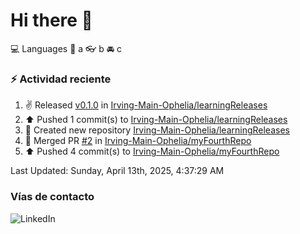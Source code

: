# Hi there 👋

:computer: Languages
:pencil: a
:eyeglasses: b
:oncoming_automobile: c

### :zap: Actividad reciente
<!--RECENT_ACTIVITY:start-->
1. ✌️ Released [v0.1.0](https://github.com/Irving-Main-Ophelia/learningReleases/releases/tag/v0.1.0) in [Irving-Main-Ophelia/learningReleases](https://github.com/Irving-Main-Ophelia/learningReleases)<br>
2. ⬆️ Pushed 1 commit(s) to [Irving-Main-Ophelia/learningReleases](https://github.com/Irving-Main-Ophelia/learningReleases)<br>
3. 📔 Created new repository [Irving-Main-Ophelia/learningReleases](https://github.com/Irving-Main-Ophelia/learningReleases)<br>
4. 🎉 Merged PR [#2](https://github.com/Irving-Main-Ophelia/myFourthRepo/pull/2) in [Irving-Main-Ophelia/myFourthRepo](https://github.com/Irving-Main-Ophelia/myFourthRepo)<br>
5. ⬆️ Pushed 4 commit(s) to [Irving-Main-Ophelia/myFourthRepo](https://github.com/Irving-Main-Ophelia/myFourthRepo)<br>
<!--RECENT_ACTIVITY:end-->
<!--RECENT_ACTIVITY:last_update-->
Last Updated: Sunday, April 13th, 2025, 4:37:29 AM
<!--RECENT_ACTIVITY:last_update_end-->

### Vías de contacto

![LinkedIn](https://www.linkedin.com/in/irving-hernández-226846205/)
